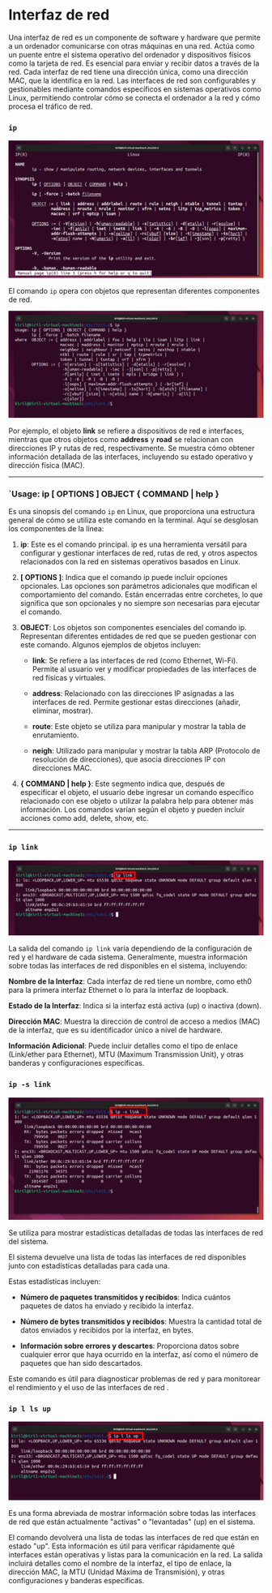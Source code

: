 # Interfaz de red

Una interfaz de red es un componente de software y hardware que permite a un ordenador comunicarse con otras máquinas en una red. Actúa como un puente entre el sistema operativo del ordenador y dispositivos físicos como la tarjeta de red. Es esencial para enviar y recibir datos a través de la red. Cada interfaz de red tiene una dirección única, como una dirección MAC, que la identifica en la red. Las interfaces de red son configurables y gestionables mediante comandos específicos en sistemas operativos como Linux, permitiendo controlar cómo se conecta el ordenador a la red y cómo procesa el tráfico de red.

### `ip`

![man ip](/img/101-man-ip-png.png)

El comando `ip` opera con objetos que representan diferentes componentes de red.

![ip](/img/101-ip.png)

Por ejemplo, el objeto **link** se refiere a dispositivos de red e interfaces, mientras que otros objetos como **address** y **road** se relacionan con direcciones IP y rutas de red, respectivamente. Se muestra cómo obtener información detallada de las interfaces, incluyendo su estado operativo y dirección física (MAC).


***
### `Usage: ip [ OPTIONS ] OBJECT { COMMAND | help }

Es una sinopsis del comando `ip` en Linux, que proporciona una estructura general de cómo se utiliza este comando en la terminal. Aquí se desglosan los componentes de la línea:

1.  **ip**: Este es el comando principal. ip es una herramienta versátil para configurar y gestionar interfaces de red, rutas de red, y otros aspectos relacionados con la red en sistemas operativos basados en Linux.

2. **[ OPTIONS ]**: Indica que el comando ip puede incluir opciones opcionales. Las opciones son parámetros adicionales que modifican el comportamiento del comando. Están encerradas entre corchetes, lo que significa que son opcionales y no siempre son necesarias para ejecutar el comando.

3. **OBJECT**: Los objetos son componentes esenciales del comando ip. Representan diferentes entidades de red que se pueden gestionar con este comando. Algunos ejemplos de objetos incluyen:

    * **link**: Se refiere a las interfaces de red (como Ethernet, Wi-Fi). Permite al usuario ver y modificar propiedades de las interfaces de red físicas y virtuales.

    * **address**: Relacionado con las direcciones IP asignadas a las interfaces de red. Permite gestionar estas direcciones (añadir, eliminar, mostrar).

    * **route**: Este objeto se utiliza para manipular y mostrar la tabla de enrutamiento.

    * **neigh**: Utilizado para manipular y mostrar la tabla ARP (Protocolo de resolución de direcciones), que asocia direcciones IP con direcciones MAC.

4. **{ COMMAND | help }**: Este segmento indica que, después de especificar el objeto, el usuario debe ingresar un comando específico relacionado con ese objeto o utilizar la palabra help para obtener más información. Los comandos varían según el objeto y pueden incluir acciones como add, delete, show, etc.
***

### `ip link`

![ip link](/img/101-ip-link.png)

La salida del comando `ip link` varía dependiendo de la configuración de red y el hardware de cada sistema. Generalmente, muestra información sobre todas las interfaces de red disponibles en el sistema, incluyendo:

**Nombre de la Interfaz**: Cada interfaz de red tiene un nombre, como eth0 para la primera interfaz Ethernet o lo para la interfaz de loopback.

**Estado de la Interfaz**: Indica si la interfaz está activa (up) o inactiva (down).

**Dirección MAC**: Muestra la dirección de control de acceso a medios (MAC) de la interfaz, que es su identificador único a nivel de hardware.

**Información Adicional**: Puede incluir detalles como el tipo de enlace (Link/ether para Ethernet), MTU (Maximum Transmission Unit), y otras banderas y configuraciones específicas.



### `ip -s link`

![ip -s link](/img/101-ip-s-link.png)

Se utiliza para mostrar estadísticas detalladas de todas las interfaces de red del sistema.

El sistema devuelve una lista de todas las interfaces de red disponibles junto con estadísticas detalladas para cada una. 

Estas estadísticas incluyen:

* **Número de paquetes transmitidos y recibidos**: Indica cuántos paquetes de datos ha enviado y recibido la interfaz.

* **Número de bytes transmitidos y recibidos**: Muestra la cantidad total de datos enviados y recibidos por la interfaz, en bytes.

* **Información sobre errores y descartes**: Proporciona datos sobre cualquier error que haya ocurrido en la interfaz, así como el número de paquetes que han sido descartados.

Este comando es útil para diagnosticar problemas de red y para monitorear el rendimiento y el uso de las interfaces de red .


### `ip l ls up`

![interfaces activas](/img/101-ip-l-ls-up.png)

Es una forma abreviada de mostrar información sobre todas las interfaces de red que están actualmente "activas" o "levantadas" (up) en el sistema. 

El comando devolverá una lista de todas las interfaces de red que están en estado "up". Esta información es útil para verificar rápidamente qué interfaces están operativas y listas para la comunicación en la red. La salida incluirá detalles como el nombre de la interfaz, el tipo de enlace, la dirección MAC, la MTU (Unidad Máxima de Transmisión), y otras configuraciones y banderas específicas.
